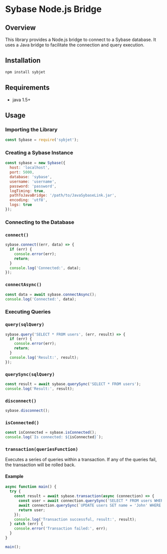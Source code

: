 # Sybase Node.js Bridge

## Overview

This library provides a Node.js bridge to connect to a Sybase database. It uses a Java bridge to facilitate the connection and query execution.

## Installation

```bash
npm install sybjet
```

Requirements
------------

* java 1.5+

## Usage

### Importing the Library

```javascript
const Sybase = require('sybjet');
```

### Creating a Sybase Instance

```javascript
const sybase = new Sybase({
  host: 'localhost',
  port: 5000,
  database: 'sybase',
  username: 'username',
  password: 'password',
  logTiming: true,
  pathToJavaBridge: '/path/to/JavaSybaseLink.jar',
  encoding: 'utf8',
  logs: true
});
```

### Connecting to the Database

### `connect()`

```javascript
sybase.connect((err, data) => {
  if (err) {
    console.error(err);
    return;
  }
  console.log('Connected:', data);
});
```

### `connectAsync()`

```javascript
const data = await sybase.connectAsync();
console.log('Connected:', data);
```

### Executing Queries

### `query(sqlQuery)`

```javascript
sybase.query('SELECT * FROM users', (err, result) => {
  if (err) {
    console.error(err);
    return;
  }
  console.log('Result:', result);
});
```

### `querySync(sqlQuery)`

```javascript
const result = await sybase.querySync('SELECT * FROM users');
console.log('Result:', result);
```

### `disconnect()`

```javascript
sybase.disconnect();
```

### `isConnected()`

```javascript
const isConnected = sybase.isConnected();
console.log(`Is connected: ${isConnected}`);
```

### `transaction(queriesFunction)`

Executes a series of queries within a transaction. If any of the queries fail, the transaction will be rolled back.

#### Example

```javascript
async function main() {
  try {
    const result = await sybase.transaction(async (connection) => {
      const user = await connection.querySync('SELECT * FROM users WHERE id = 1');
      await connection.querySync(`UPDATE users SET name = 'John' WHERE id = 1`);
      return user;
    });
    console.log('Transaction successful, result:', result);
  } catch (err) {
    console.error('Transaction failed:', err);
  }
}

main();